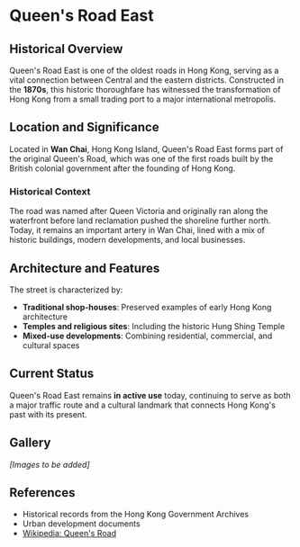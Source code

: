 # Queen's Road East

## Historical Overview

Queen's Road East is one of the oldest roads in Hong Kong, serving as a vital connection between Central and the eastern districts. Constructed in the **1870s**, this historic thoroughfare has witnessed the transformation of Hong Kong from a small trading port to a major international metropolis.

## Location and Significance

Located in **Wan Chai**, Hong Kong Island, Queen's Road East forms part of the original Queen's Road, which was one of the first roads built by the British colonial government after the founding of Hong Kong.

### Historical Context

The road was named after Queen Victoria and originally ran along the waterfront before land reclamation pushed the shoreline further north. Today, it remains an important artery in Wan Chai, lined with a mix of historic buildings, modern developments, and local businesses.

## Architecture and Features

The street is characterized by:

- **Traditional shop-houses**: Preserved examples of early Hong Kong architecture
- **Temples and religious sites**: Including the historic Hung Shing Temple
- **Mixed-use developments**: Combining residential, commercial, and cultural spaces

## Current Status

Queen's Road East remains **in active use** today, continuing to serve as both a major traffic route and a cultural landmark that connects Hong Kong's past with its present.

## Gallery

*[Images to be added]*

## References

- Historical records from the Hong Kong Government Archives
- Urban development documents
- [Wikipedia: Queen's Road](https://en.wikipedia.org/wiki/Queen%27s_Road)

